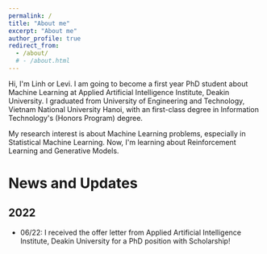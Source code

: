 ```yaml
---
permalink: /
title: "About me"
excerpt: "About me"
author_profile: true
redirect_from: 
  - /about/
  # - /about.html
---
```


Hi, I'm Linh or Levi. I am going to become a first year PhD student about Machine Learning at Applied Artificial Intelligence Institute, Deakin University. I graduated from University of Engineering and Technology, Vietnam National University Hanoi, with an first-class degree in Information Technology's (Honors Program) degree. 

My research interest is about Machine Learning problems, especially in Statistical Machine Learning. Now, I'm learning about Reinforcement Learning and Generative Models.

News and Updates
======

2022
------
- 06/22: I received the offer letter from Applied Artificial Intelligence Institute, Deakin University for a PhD position with Scholarship!
